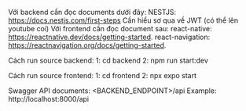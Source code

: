 Với backend cần đọc documents dưới đây:
NESTJS: https://docs.nestjs.com/first-steps
Cần hiểu sơ qua về JWT (có thể lên youtube coi)
Với frontend cần đọc document sau:
react-native: https://reactnative.dev/docs/getting-started.
react-navigation: https://reactnavigation.org/docs/getting-started.

Cách run source backend:
1: cd backend
2: npm run start:dev

Cách run source frontend:
1: cd frontend
2: npx expo start

Swagger API documents: <BACKEND_ENDPOINT>/api
Example: http://localhost:8000/api
